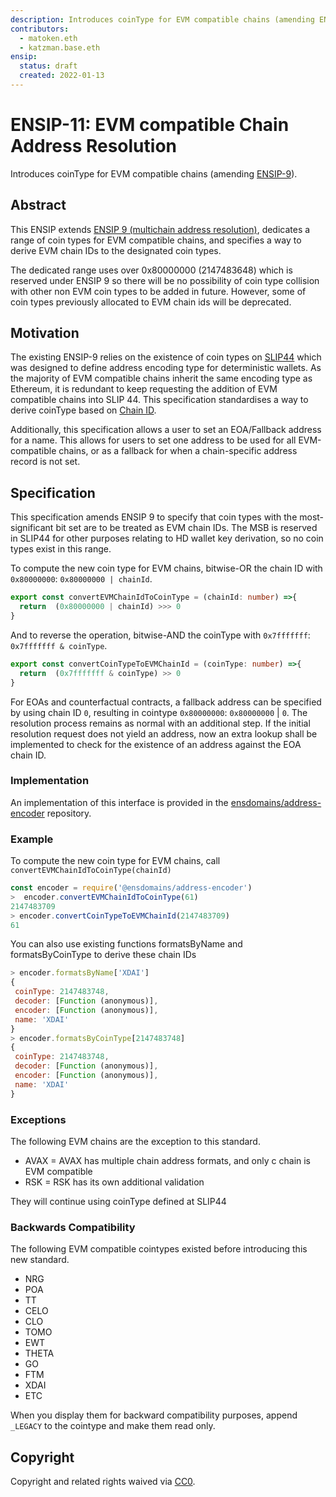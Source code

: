 ```yaml
---
description: Introduces coinType for EVM compatible chains (amending ENSIP9).
contributors:
  - matoken.eth
  - katzman.base.eth
ensip:
  status: draft
  created: 2022-01-13
---
```


# ENSIP-11: EVM compatible Chain Address Resolution

Introduces coinType for EVM compatible chains (amending [ENSIP-9](https://docs.ens.domains/ensip/9)).

## Abstract

This ENSIP extends [ENSIP 9 (multichain address resolution)](https://docs.ens.domains/ensip/9), dedicates a range of coin types for EVM compatible chains, and specifies a way to derive EVM chain IDs to the designated coin types.

The dedicated range uses over 0x80000000 (2147483648) which is reserved under ENSIP 9 so there will be no possibility of coin type collision with other non EVM coin types to be added in future. However, some of coin types previously allocated to EVM chain ids will be deprecated.

## Motivation

The existing ENSIP-9 relies on the existence of coin types on [SLIP44](https://github.com/satoshilabs/slips/blob/master/slip-0044.md) which was designed to define address encoding type for deterministic wallets. As the majority of EVM compatible chains inherit the same encoding type as Ethereum, it is redundant to keep requesting the addition of EVM compatible chains into SLIP 44. This specification standardises a way to derive coinType based on [Chain ID](https://chainlist.org).

Additionally, this specification allows a user to set an EOA/Fallback address for a name. This allows for users to set one address to be used for all EVM-compatible chains, or as a fallback for when a chain-specific address record is not set.

## Specification

This specification amends ENSIP 9 to specify that coin types with the most-significant bit set are to be treated as EVM chain IDs. The MSB is reserved in SLIP44 for other purposes relating to HD wallet key derivation, so no coin types exist in this range.

To compute the new coin type for EVM chains, bitwise-OR the chain ID with `0x80000000`: `0x80000000 | chainId`.

```typescript
export const convertEVMChainIdToCoinType = (chainId: number) =>{
  return  (0x80000000 | chainId) >>> 0
}
```

And to reverse the operation, bitwise-AND the coinType with `0x7fffffff`: `0x7fffffff & coinType`.

```typescript
export const convertCoinTypeToEVMChainId = (coinType: number) =>{
  return  (0x7fffffff & coinType) >> 0
}
```

For EOAs and counterfactual contracts, a fallback address can be specified by using chain ID `0`, resulting in cointype `0x80000000`: `0x80000000` | `0`. The resolution process remains as normal with an additional step. If the initial resolution request does not yield an address, now an extra lookup shall be implemented to check for the existence of an address against the EOA chain ID. 

### Implementation

An implementation of this interface is provided in the [ensdomains/address-encoder](https://github.com/ensdomains/address-encoder/) repository.

### Example

To compute the new coin type for EVM chains, call `convertEVMChainIdToCoinType(chainId)`

```javascript
const encoder = require('@ensdomains/address-encoder')
>  encoder.convertEVMChainIdToCoinType(61)
2147483709
> encoder.convertCoinTypeToEVMChainId(2147483709)
61
```

You can also use existing functions formatsByName and formatsByCoinType to derive these chain IDs

```javascript
> encoder.formatsByName['XDAI']
{
 coinType: 2147483748,
 decoder: [Function (anonymous)],
 encoder: [Function (anonymous)],
 name: 'XDAI'
}
> encoder.formatsByCoinType[2147483748]
{
 coinType: 2147483748,
 decoder: [Function (anonymous)],
 encoder: [Function (anonymous)],
 name: 'XDAI'
}
```

### Exceptions

The following EVM chains are the exception to this standard.

* AVAX = AVAX has multiple chain address formats, and only c chain is EVM compatible
* RSK = RSK has its own additional validation

They will continue using coinType defined at SLIP44

### Backwards Compatibility

The following EVM compatible cointypes existed before introducing this new standard.

* NRG
* POA
* TT
* CELO
* CLO
* TOMO
* EWT
* THETA
* GO
* FTM
* XDAI
* ETC

When you display them for backward compatibility purposes, append `_LEGACY` to the cointype and make them read only.

## Copyright

Copyright and related rights waived via [CC0](https://creativecommons.org/publicdomain/zero/1.0/).
